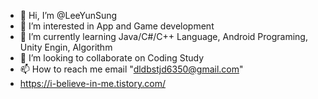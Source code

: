- 👋 Hi, I’m @LeeYunSung
- 👀 I’m interested in App and Game development
- 🌱 I’m currently learning Java/C#/C++ Language, Android Programing, Unity Engin, Algorithm
- 💞️ I’m looking to collaborate on Coding Study
- 📫 How to reach me email "dldbstjd6350@gmail.com"
- https://i-believe-in-me.tistory.com/
